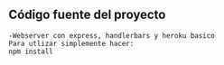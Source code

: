 ## Código fuente del proyecto

```
-Webserver con express, handlerbars y heroku basico
Para utlizar simplemente hacer:
npm install
```